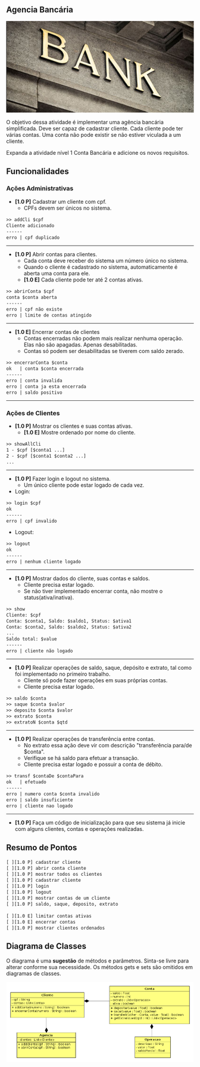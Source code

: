 ## Agencia Bancária

![](imagem.png)

O objetivo dessa atividade é implementar uma agência bancária simplificada. Deve ser capaz de cadastrar cliente. Cada cliente pode ter várias contas. Uma conta não pode existir se não estiver viculada a um cliente.

Expanda a atividade nível 1 Conta Bancária e adicione os novos requisitos.

## Funcionalidades

### Ações Administrativas

- **[1.0 P]** Cadastrar um cliente com cpf.
    - CPFs devem ser únicos no sistema.

```
>> addCli $cpf
Cliente adicionado
------
erro | cpf duplicado
```

---
- **[1.0 P]** Abrir contas para clientes.
    - Cada conta deve receber do sistema um número único no sistema.
    - Quando o cliente é cadastrado no sistema, automaticamente é aberta uma conta
  para ele.
    - **[1.0 E]** Cada cliente pode ter até 2 contas ativas.

```
>> abrirConta $cpf
conta $conta aberta
------
erro | cpf não existe
erro | limite de contas atingido
```

---
- **[1.0 E]** Encerrar contas de clientes
    - Contas encerradas não podem mais realizar nenhuma operação. Elas não são apagadas. Apenas desabilitadas.
    - Contas só podem ser desabilitadas se tiverem com saldo zerado.

```
>> encerrarConta $conta
ok   | conta $conta encerrada
------
erro | conta invalida
erro | conta ja esta encerrada
erro | saldo positivo
```

---

### Ações de Clientes

- **[1.0 P]** Mostrar os clientes e suas contas ativas.
    - **[1.0 E]** Mostre ordenado por nome do cliente.

```
>> showAllCli
1 - $cpf [$conta1 ...]
2 - $cpf [$conta1 $conta2 ...]
...
```

---
- **[1.0 P]** Fazer login e logout no sistema.
    - Um único cliente pode estar logado de cada vez.
- Login:

```
>> login $cpf
ok
------
erro | cpf invalido
```

- Logout:

```
>> logout
ok
------
erro | nenhum cliente logado
```

---
- **[1.0 P]** Mostrar dados do cliente, suas contas e saldos.
    - Cliente precisa estar logado.
    - Se não tiver implementado encerrar conta, não mostre o status(ativa/inativa).

```
>> show
Cliente: $cpf
Conta: $conta1, Saldo: $saldo1, Status: $ativa1
Conta: $conta2, Saldo: $saldo2, Status: $ativa2
...
Saldo total: $value
------
erro | cliente não logado
```

---
- **[1.0 P]** Realizar operações de saldo, saque, depósito e extrato, tal como foi
implementado no primeiro trabalho.
     - Cliente só pode fazer operações em suas próprias contas.
     - Cliente precisa estar logado.

```
>> saldo $conta
>> saque $conta $valor
>> deposito $conta $valor
>> extrato $conta
>> extratoN $conta $qtd
```

---
- **[1.0 P]** Realizar operações de transferência entre contas.
    - No extrato essa ação deve vir com descrição "transferência para/de $conta".
    - Verifique se há saldo para efetuar a transação.
    - Cliente precisa estar logado e possuir a conta de débito.

```
>> transf $contaDe $contaPara
ok   | efetuado
------
erro | numero conta $conta invalido
erro | saldo insuficiente
erro | cliente nao logado
```

---
- **[1.0 P]** Faça um código de inicialização para que seu sistema já inicie com
alguns clientes, contas e operações realizadas.

## Resumo de Pontos

```
[ ][1.0 P] cadastrar cliente
[ ][1.0 P] abrir conta cliente
[ ][1.0 P] mostrar todos os clientes
[ ][1.0 P] cadastrar cliente
[ ][1.0 P] login
[ ][1.0 P] logout
[ ][1.0 P] mostrar contas de um cliente
[ ][1.0 P] saldo, saque, deposito, extrato

[ ][1.0 E] limitar contas ativas
[ ][1.0 E] encerrar contas
[ ][1.0 P] mostrar clientes ordenados
```

## Diagrama de Classes

O diagrama é uma **sugestão** de métodos e parâmetros. Sinta-se livre para alterar conforme sua necessidade. Os métodos gets e sets são omitidos em diagramas de classes.

![](diagrama.png)

